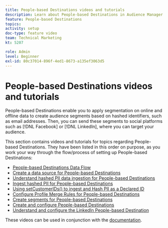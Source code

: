 ```yaml
---
title: People-based Destinations videos and tutorials
description: Learn about People-based Destinations in Audience Manager. Discover how to apply segmentation on online and offline data to create audience segments based on hashed identifiers, such as email addresses, and more!
feature: People-based Destinations
topics: 
activity: setup
doc-type: feature video
team: Technical Marketing
kt: 5207

role: Admin
level: Beginner
exl-id: 80c37014-896f-4ed1-8673-a135ef3063d5
---
```

# People-based Destinations videos and tutorials

People-based Destinations enable you to apply segmentation on online and offline data to create audience segments based on hashed identifiers, such as email addresses. Then, you can send these segments to social platforms such as [!DNL Facebook] or [!DNL LinkedIn], where you can target your audience.

This section contains videos and tutorials for topics regarding People-based Destinations. They have been listed in this order on purpose, as you work your way through the flow/process of setting up People-based Destinations:

* [People-based Destinations Data Flow](people-based-destinations-data-flow.md)
* [Create a data source for People-based Destinations](creating-a-data-source-for-people-based-destinations.md)
* [Understand hashed PII data ingestion for People-based Destinations](understanding-hashed-pii-data-ingestion-for-people-based-destinations.md)
* [Ingest hashed PII for People-based Destinations](ingesting-hashed-pii-for-people-based-destinations.md)
* [Using setCustomerIDs() to ingest and Hash PII as a Declared ID](using-setcustomerids-to-ingest-and-hash-pii-as-a-declared-id.md)
* [Configure Profile Merge Rules for People-based Destinations](configuring-profile-merge-rules-for-people-based-destinations.md)
* [Create segments for People-based Destinations](creating-segments-for-people-based-destinations.md)
* [Create and configure People-based Destinations](create-and-configure-people-based-destinations.md)
* [Understand and configure the LinkedIn People-based Destination](understanding-and-configuring-the-linkedin-pbd.md)

These videos can be used in conjunction with the [documentation](https://experienceleague.adobe.com/docs/audience-manager/user-guide/features/destinations/people-based/people-based-destinations-overview.html).
